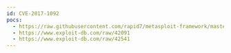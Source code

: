 ```yaml
---
id: CVE-2017-1092
pocs:
  - https://raw.githubusercontent.com/rapid7/metasploit-framework/master/modules/exploits/multi/http/ibm_openadmin_tool_soap_welcomeserver_exec.rb
  - https://www.exploit-db.com/raw/42091
  - https://www.exploit-db.com/raw/42541
---
```

